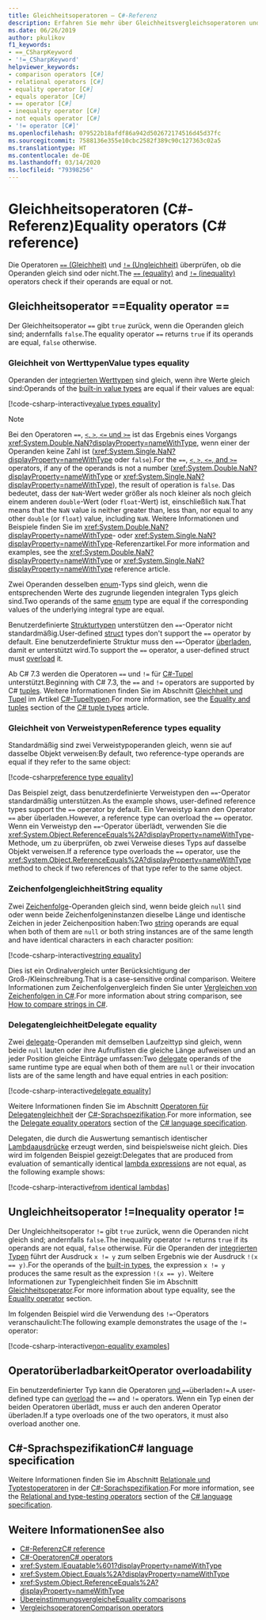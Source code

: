 ```yaml
---
title: Gleichheitsoperatoren – C#-Referenz
description: Erfahren Sie mehr über Gleichheitsvergleichsoperatoren und C#-Typengleichheit.
ms.date: 06/26/2019
author: pkulikov
f1_keywords:
- ==_CSharpKeyword
- '!=_CSharpKeyword'
helpviewer_keywords:
- comparison operators [C#]
- relational operators [C#]
- equality operator [C#]
- equals operator [C#]
- == operator [C#]
- inequality operator [C#]
- not equals operator [C#]
- '!= operator [C#]'
ms.openlocfilehash: 079522b18afdf86a942d502672174516d45d37fc
ms.sourcegitcommit: 7588136e355e10cbc2582f389c90c127363c02a5
ms.translationtype: HT
ms.contentlocale: de-DE
ms.lasthandoff: 03/14/2020
ms.locfileid: "79398256"
---
```

# <a name="equality-operators-c-reference"></a><span data-ttu-id="8bda2-103">Gleichheitsoperatoren (C#-Referenz)</span><span class="sxs-lookup"><span data-stu-id="8bda2-103">Equality operators (C# reference)</span></span>

<span data-ttu-id="8bda2-104">Die Operatoren [`==` (Gleichheit)](#equality-operator-) und [`!=` (Ungleichheit)](#inequality-operator-) überprüfen, ob die Operanden gleich sind oder nicht.</span><span class="sxs-lookup"><span data-stu-id="8bda2-104">The [`==` (equality)](#equality-operator-) and [`!=` (inequality)](#inequality-operator-) operators check if their operands are equal or not.</span></span>

## <a name="equality-operator-"></a><span data-ttu-id="8bda2-105">Gleichheitsoperator ==</span><span class="sxs-lookup"><span data-stu-id="8bda2-105">Equality operator ==</span></span>

<span data-ttu-id="8bda2-106">Der Gleichheitsoperator `==` gibt `true` zurück, wenn die Operanden gleich sind; andernfalls `false`.</span><span class="sxs-lookup"><span data-stu-id="8bda2-106">The equality operator `==` returns `true` if its operands are equal, `false` otherwise.</span></span>

### <a name="value-types-equality"></a><span data-ttu-id="8bda2-107">Gleichheit von Werttypen</span><span class="sxs-lookup"><span data-stu-id="8bda2-107">Value types equality</span></span>

<span data-ttu-id="8bda2-108">Operanden der [integrierten Werttypen](../builtin-types/value-types.md#built-in-value-types) sind gleich, wenn ihre Werte gleich sind:</span><span class="sxs-lookup"><span data-stu-id="8bda2-108">Operands of the [built-in value types](../builtin-types/value-types.md#built-in-value-types) are equal if their values are equal:</span></span>

[!code-csharp-interactive[value types equality](snippets/EqualityOperators.cs#ValueTypesEquality)]

> [!NOTE]
> <span data-ttu-id="8bda2-109">Bei den Operatoren `==`, [`<`, `>`, `<=` und `>=`](comparison-operators.md) ist das Ergebnis eines Vorgangs <xref:System.Double.NaN?displayProperty=nameWithType>, wenn einer der Operanden keine Zahl ist (<xref:System.Single.NaN?displayProperty=nameWithType> oder `false`).</span><span class="sxs-lookup"><span data-stu-id="8bda2-109">For the `==`, [`<`, `>`, `<=`, and `>=`](comparison-operators.md) operators, if any of the operands is not a number (<xref:System.Double.NaN?displayProperty=nameWithType> or <xref:System.Single.NaN?displayProperty=nameWithType>), the result of operation is `false`.</span></span> <span data-ttu-id="8bda2-110">Das bedeutet, dass der `NaN`-Wert weder größer als noch kleiner als noch gleich einem anderen `double`-Wert (oder `float`-Wert) ist, einschließlich `NaN`.</span><span class="sxs-lookup"><span data-stu-id="8bda2-110">That means that the `NaN` value is neither greater than, less than, nor equal to any other `double` (or `float`) value, including `NaN`.</span></span> <span data-ttu-id="8bda2-111">Weitere Informationen und Beispiele finden Sie im <xref:System.Double.NaN?displayProperty=nameWithType>- oder <xref:System.Single.NaN?displayProperty=nameWithType>-Referenzartikel.</span><span class="sxs-lookup"><span data-stu-id="8bda2-111">For more information and examples, see the <xref:System.Double.NaN?displayProperty=nameWithType> or <xref:System.Single.NaN?displayProperty=nameWithType> reference article.</span></span>

<span data-ttu-id="8bda2-112">Zwei Operanden desselben [enum](../builtin-types/enum.md)-Typs sind gleich, wenn die entsprechenden Werte des zugrunde liegenden integralen Typs gleich sind.</span><span class="sxs-lookup"><span data-stu-id="8bda2-112">Two operands of the same [enum](../builtin-types/enum.md) type are equal if the corresponding values of the underlying integral type are equal.</span></span>

<span data-ttu-id="8bda2-113">Benutzerdefinierte [Strukturtypen](../builtin-types/struct.md) unterstützen den `==`-Operator nicht standardmäßig.</span><span class="sxs-lookup"><span data-stu-id="8bda2-113">User-defined [struct](../builtin-types/struct.md) types don't support the `==` operator by default.</span></span> <span data-ttu-id="8bda2-114">Eine benutzerdefinierte Struktur muss den `==`-Operator [überladen](operator-overloading.md), damit er unterstützt wird.</span><span class="sxs-lookup"><span data-stu-id="8bda2-114">To support the `==` operator, a user-defined struct must [overload](operator-overloading.md) it.</span></span>

<span data-ttu-id="8bda2-115">Ab C# 7.3 werden die Operatoren `==` und `!=` für [C#-Tupel](../../tuples.md) unterstützt.</span><span class="sxs-lookup"><span data-stu-id="8bda2-115">Beginning with C# 7.3, the `==` and `!=` operators are supported by C# [tuples](../../tuples.md).</span></span> <span data-ttu-id="8bda2-116">Weitere Informationen finden Sie im Abschnitt [Gleichheit und Tupel](../../tuples.md#equality-and-tuples) im Artikel [C#-Tupeltypen](../../tuples.md).</span><span class="sxs-lookup"><span data-stu-id="8bda2-116">For more information, see the [Equality and tuples](../../tuples.md#equality-and-tuples) section of the [C# tuple types](../../tuples.md) article.</span></span>

### <a name="reference-types-equality"></a><span data-ttu-id="8bda2-117">Gleichheit von Verweistypen</span><span class="sxs-lookup"><span data-stu-id="8bda2-117">Reference types equality</span></span>

<span data-ttu-id="8bda2-118">Standardmäßig sind zwei Verweistypoperanden gleich, wenn sie auf dasselbe Objekt verweisen:</span><span class="sxs-lookup"><span data-stu-id="8bda2-118">By default, two reference-type operands are equal if they refer to the same object:</span></span>

[!code-csharp[reference type equality](snippets/EqualityOperators.cs#ReferenceTypesEquality)]

<span data-ttu-id="8bda2-119">Das Beispiel zeigt, dass benutzerdefinierte Verweistypen den `==`-Operator standardmäßig unterstützen.</span><span class="sxs-lookup"><span data-stu-id="8bda2-119">As the example shows, user-defined reference types support the `==` operator by default.</span></span> <span data-ttu-id="8bda2-120">Ein Verweistyp kann den Operator `==` aber überladen.</span><span class="sxs-lookup"><span data-stu-id="8bda2-120">However, a reference type can overload the `==` operator.</span></span> <span data-ttu-id="8bda2-121">Wenn ein Verweistyp den `==`-Operator überlädt, verwenden Sie die <xref:System.Object.ReferenceEquals%2A?displayProperty=nameWithType>-Methode, um zu überprüfen, ob zwei Verweise dieses Typs auf dasselbe Objekt verweisen.</span><span class="sxs-lookup"><span data-stu-id="8bda2-121">If a reference type overloads the `==` operator, use the <xref:System.Object.ReferenceEquals%2A?displayProperty=nameWithType> method to check if two references of that type refer to the same object.</span></span>

### <a name="string-equality"></a><span data-ttu-id="8bda2-122">Zeichenfolgengleichheit</span><span class="sxs-lookup"><span data-stu-id="8bda2-122">String equality</span></span>

<span data-ttu-id="8bda2-123">Zwei [Zeichenfolge](../builtin-types/reference-types.md#the-string-type)-Operanden gleich sind, wenn beide gleich `null` sind oder wenn beide Zeichenfolgeninstanzen dieselbe Länge und identische Zeichen in jeder Zeichenposition haben:</span><span class="sxs-lookup"><span data-stu-id="8bda2-123">Two [string](../builtin-types/reference-types.md#the-string-type) operands are equal when both of them are `null` or both string instances are of the same length and have identical characters in each character position:</span></span>

[!code-csharp-interactive[string equality](snippets/EqualityOperators.cs#StringEquality)]

<span data-ttu-id="8bda2-124">Dies ist ein Ordinalvergleich unter Berücksichtigung der Groß-/Kleinschreibung.</span><span class="sxs-lookup"><span data-stu-id="8bda2-124">That is a case-sensitive ordinal comparison.</span></span> <span data-ttu-id="8bda2-125">Weitere Informationen zum Zeichenfolgenvergleich finden Sie unter [Vergleichen von Zeichenfolgen in C#](../../how-to/compare-strings.md).</span><span class="sxs-lookup"><span data-stu-id="8bda2-125">For more information about string comparison, see [How to compare strings in C#](../../how-to/compare-strings.md).</span></span>

### <a name="delegate-equality"></a><span data-ttu-id="8bda2-126">Delegatengleichheit</span><span class="sxs-lookup"><span data-stu-id="8bda2-126">Delegate equality</span></span>

<span data-ttu-id="8bda2-127">Zwei [delegate](../../programming-guide/delegates/index.md)-Operanden mit demselben Laufzeittyp sind gleich, wenn beide `null` lauten oder ihre Aufruflisten die gleiche Länge aufweisen und an jeder Position gleiche Einträge umfassen:</span><span class="sxs-lookup"><span data-stu-id="8bda2-127">Two [delegate](../../programming-guide/delegates/index.md) operands of the same runtime type are equal when both of them are `null` or their invocation lists are of the same length and have equal entries in each position:</span></span>

[!code-csharp-interactive[delegate equality](snippets/EqualityOperators.cs#DelegateEquality)]

<span data-ttu-id="8bda2-128">Weitere Informationen finden Sie im Abschnitt [Operatoren für Delegatengleichheit](~/_csharplang/spec/expressions.md#delegate-equality-operators) der [C#-Sprachspezifikation](~/_csharplang/spec/introduction.md).</span><span class="sxs-lookup"><span data-stu-id="8bda2-128">For more information, see the [Delegate equality operators](~/_csharplang/spec/expressions.md#delegate-equality-operators) section of the [C# language specification](~/_csharplang/spec/introduction.md).</span></span>

<span data-ttu-id="8bda2-129">Delegaten, die durch die Auswertung semantisch identischer [Lambdaausdrücke](../../programming-guide/statements-expressions-operators/lambda-expressions.md) erzeugt werden, sind beispielsweise nicht gleich. Dies wird im folgenden Beispiel gezeigt:</span><span class="sxs-lookup"><span data-stu-id="8bda2-129">Delegates that are produced from evaluation of semantically identical [lambda expressions](../../programming-guide/statements-expressions-operators/lambda-expressions.md) are not equal, as the following example shows:</span></span>

[!code-csharp-interactive[from identical lambdas](snippets/EqualityOperators.cs#IdenticalLambdas)]

## <a name="inequality-operator-"></a><span data-ttu-id="8bda2-130">Ungleichheitsoperator !=</span><span class="sxs-lookup"><span data-stu-id="8bda2-130">Inequality operator !=</span></span>

<span data-ttu-id="8bda2-131">Der Ungleichheitsoperator `!=` gibt `true` zurück, wenn die Operanden nicht gleich sind; andernfalls `false`.</span><span class="sxs-lookup"><span data-stu-id="8bda2-131">The inequality operator `!=` returns `true` if its operands are not equal, `false` otherwise.</span></span> <span data-ttu-id="8bda2-132">Für die Operanden der [integrierten Typen](../builtin-types/built-in-types.md) führt der Ausdruck `x != y` zum selben Ergebnis wie der Ausdruck `!(x == y)`.</span><span class="sxs-lookup"><span data-stu-id="8bda2-132">For the operands of the [built-in types](../builtin-types/built-in-types.md), the expression `x != y` produces the same result as the expression `!(x == y)`.</span></span> <span data-ttu-id="8bda2-133">Weitere Informationen zur Typengleichheit finden Sie im Abschnitt [Gleichheitsoperator](#equality-operator-).</span><span class="sxs-lookup"><span data-stu-id="8bda2-133">For more information about type equality, see the [Equality operator](#equality-operator-) section.</span></span>

<span data-ttu-id="8bda2-134">Im folgenden Beispiel wird die Verwendung des `!=`-Operators veranschaulicht:</span><span class="sxs-lookup"><span data-stu-id="8bda2-134">The following example demonstrates the usage of the `!=` operator:</span></span>

[!code-csharp-interactive[non-equality examples](snippets/EqualityOperators.cs#NonEquality)]

## <a name="operator-overloadability"></a><span data-ttu-id="8bda2-135">Operatorüberladbarkeit</span><span class="sxs-lookup"><span data-stu-id="8bda2-135">Operator overloadability</span></span>

<span data-ttu-id="8bda2-136">Ein benutzerdefinierter Typ kann die Operatoren [ und ](operator-overloading.md)`==`überladen`!=`.</span><span class="sxs-lookup"><span data-stu-id="8bda2-136">A user-defined type can [overload](operator-overloading.md) the `==` and `!=` operators.</span></span> <span data-ttu-id="8bda2-137">Wenn ein Typ einen der beiden Operatoren überlädt, muss er auch den anderen Operator überladen.</span><span class="sxs-lookup"><span data-stu-id="8bda2-137">If a type overloads one of the two operators, it must also overload another one.</span></span>

## <a name="c-language-specification"></a><span data-ttu-id="8bda2-138">C#-Sprachspezifikation</span><span class="sxs-lookup"><span data-stu-id="8bda2-138">C# language specification</span></span>

<span data-ttu-id="8bda2-139">Weitere Informationen finden Sie im Abschnitt [Relationale und Typtestoperatoren](~/_csharplang/spec/expressions.md#relational-and-type-testing-operators) in der [C#-Sprachspezifikation](~/_csharplang/spec/introduction.md).</span><span class="sxs-lookup"><span data-stu-id="8bda2-139">For more information, see the [Relational and type-testing operators](~/_csharplang/spec/expressions.md#relational-and-type-testing-operators) section of the [C# language specification](~/_csharplang/spec/introduction.md).</span></span>

## <a name="see-also"></a><span data-ttu-id="8bda2-140">Weitere Informationen</span><span class="sxs-lookup"><span data-stu-id="8bda2-140">See also</span></span>

- [<span data-ttu-id="8bda2-141">C#-Referenz</span><span class="sxs-lookup"><span data-stu-id="8bda2-141">C# reference</span></span>](../index.md)
- [<span data-ttu-id="8bda2-142">C#-Operatoren</span><span class="sxs-lookup"><span data-stu-id="8bda2-142">C# operators</span></span>](index.md)
- <xref:System.IEquatable%601?displayProperty=nameWithType>
- <xref:System.Object.Equals%2A?displayProperty=nameWithType>
- <xref:System.Object.ReferenceEquals%2A?displayProperty=nameWithType>
- [<span data-ttu-id="8bda2-143">Übereinstimmungsvergleiche</span><span class="sxs-lookup"><span data-stu-id="8bda2-143">Equality comparisons</span></span>](../../programming-guide/statements-expressions-operators/equality-comparisons.md)
- [<span data-ttu-id="8bda2-144">Vergleichsoperatoren</span><span class="sxs-lookup"><span data-stu-id="8bda2-144">Comparison operators</span></span>](comparison-operators.md)

